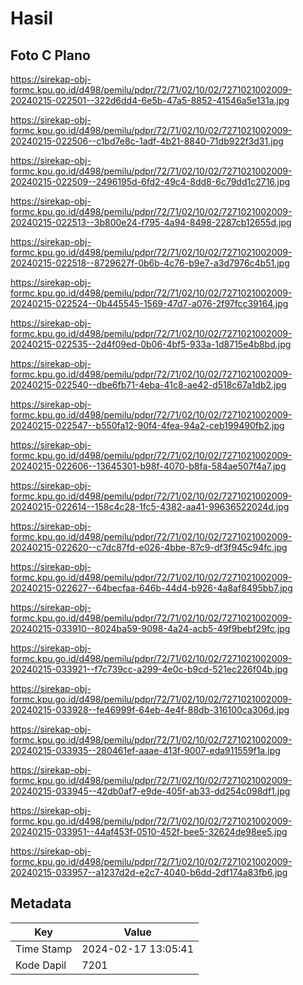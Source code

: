 # Hasil

## Foto C Plano

https://sirekap-obj-formc.kpu.go.id/d498/pemilu/pdpr/72/71/02/10/02/7271021002009-20240215-022501--322d6dd4-6e5b-47a5-8852-41546a5e131a.jpg

https://sirekap-obj-formc.kpu.go.id/d498/pemilu/pdpr/72/71/02/10/02/7271021002009-20240215-022506--c1bd7e8c-1adf-4b21-8840-71db922f3d31.jpg

https://sirekap-obj-formc.kpu.go.id/d498/pemilu/pdpr/72/71/02/10/02/7271021002009-20240215-022509--2496195d-6fd2-49c4-8dd8-6c79dd1c2716.jpg

https://sirekap-obj-formc.kpu.go.id/d498/pemilu/pdpr/72/71/02/10/02/7271021002009-20240215-022513--3b800e24-f795-4a94-8498-2287cb12655d.jpg

https://sirekap-obj-formc.kpu.go.id/d498/pemilu/pdpr/72/71/02/10/02/7271021002009-20240215-022518--8729627f-0b6b-4c76-b9e7-a3d7976c4b51.jpg

https://sirekap-obj-formc.kpu.go.id/d498/pemilu/pdpr/72/71/02/10/02/7271021002009-20240215-022524--0b445545-1569-47d7-a076-2f97fcc39164.jpg

https://sirekap-obj-formc.kpu.go.id/d498/pemilu/pdpr/72/71/02/10/02/7271021002009-20240215-022535--2d4f09ed-0b06-4bf5-933a-1d8715e4b8bd.jpg

https://sirekap-obj-formc.kpu.go.id/d498/pemilu/pdpr/72/71/02/10/02/7271021002009-20240215-022540--dbe6fb71-4eba-41c8-ae42-d518c67a1db2.jpg

https://sirekap-obj-formc.kpu.go.id/d498/pemilu/pdpr/72/71/02/10/02/7271021002009-20240215-022547--b550fa12-90f4-4fea-94a2-ceb199490fb2.jpg

https://sirekap-obj-formc.kpu.go.id/d498/pemilu/pdpr/72/71/02/10/02/7271021002009-20240215-022606--13645301-b98f-4070-b8fa-584ae507f4a7.jpg

https://sirekap-obj-formc.kpu.go.id/d498/pemilu/pdpr/72/71/02/10/02/7271021002009-20240215-022614--158c4c28-1fc5-4382-aa41-99636522024d.jpg

https://sirekap-obj-formc.kpu.go.id/d498/pemilu/pdpr/72/71/02/10/02/7271021002009-20240215-022620--c7dc87fd-e026-4bbe-87c9-df3f945c94fc.jpg

https://sirekap-obj-formc.kpu.go.id/d498/pemilu/pdpr/72/71/02/10/02/7271021002009-20240215-022627--64becfaa-646b-44d4-b926-4a8af8495bb7.jpg

https://sirekap-obj-formc.kpu.go.id/d498/pemilu/pdpr/72/71/02/10/02/7271021002009-20240215-033910--8024ba59-9098-4a24-acb5-49f9bebf29fc.jpg

https://sirekap-obj-formc.kpu.go.id/d498/pemilu/pdpr/72/71/02/10/02/7271021002009-20240215-033921--f7c739cc-a299-4e0c-b9cd-521ec226f04b.jpg

https://sirekap-obj-formc.kpu.go.id/d498/pemilu/pdpr/72/71/02/10/02/7271021002009-20240215-033928--fe46999f-64eb-4e4f-88db-316100ca306d.jpg

https://sirekap-obj-formc.kpu.go.id/d498/pemilu/pdpr/72/71/02/10/02/7271021002009-20240215-033935--280461ef-aaae-413f-9007-eda911559f1a.jpg

https://sirekap-obj-formc.kpu.go.id/d498/pemilu/pdpr/72/71/02/10/02/7271021002009-20240215-033945--42db0af7-e9de-405f-ab33-dd254c098df1.jpg

https://sirekap-obj-formc.kpu.go.id/d498/pemilu/pdpr/72/71/02/10/02/7271021002009-20240215-033951--44af453f-0510-452f-bee5-32624de98ee5.jpg

https://sirekap-obj-formc.kpu.go.id/d498/pemilu/pdpr/72/71/02/10/02/7271021002009-20240215-033957--a1237d2d-e2c7-4040-b6dd-2df174a83fb6.jpg


## Metadata

| Key        | Value               |
| ---------- | ------------------- |
| Time Stamp | 2024-02-17 13:05:41 |
| Kode Dapil | 7201                |




